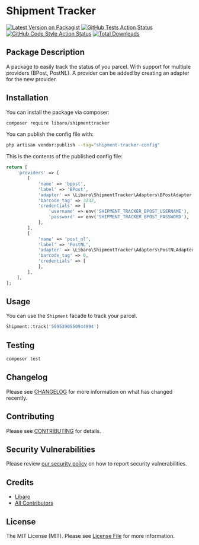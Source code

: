 # Shipment Tracker

[![Latest Version on Packagist](https://img.shields.io/packagist/v/libaro/shipmenttracker.svg?style=flat-square)](https://packagist.org/packages/libaro/shipmenttracker)
[![GitHub Tests Action Status](https://img.shields.io/github/workflow/status/libaro-io/ShipmentTracker/run-tests?label=tests)](https://github.com/libaro-io/ShipmentTracker/actions?query=workflow%3Arun-tests+branch%3Amain)
[![GitHub Code Style Action Status](https://img.shields.io/github/workflow/status/libaro-io/ShipmentTracker/Check%20&%20fix%20styling?label=code%20style)](https://github.com/libaro-io/ShipmentTracker/actions?query=workflow%3A"Check+%26+fix+styling"+branch%3Amain)
[![Total Downloads](https://img.shields.io/packagist/dt/libaro/shipmenttracker.svg?style=flat-square)](https://packagist.org/packages/libaro/shipmenttracker)

## Package Description
A package to easily track the status of you parcel. 
With support for multiple providers (BPost, PostNL).
A provider can be added by creating an adapter for the new provider.


## Installation

You can install the package via composer:

```bash
composer require libaro/shipmenttracker
```

You can publish the config file with:

```bash
php artisan vendor:publish --tag="shipment-tracker-config"
```

This is the contents of the published config file:

```php
return [
    'providers' => [
        [
            'name' => 'bpost',
            'label' => 'BPost',
            'adapter' => \Libaro\ShipmentTracker\Adapters\BPostAdapter::class,
            'barcode_tag' => 3232,
            'credentials' => [
                'username' => env('SHIPMENT_TRACKER_BPOST_USERNAME'),
                'password' => env('SHIPMENT_TRACKER_BPOST_PASSWORD'),
            ],
        ],
        [
            'name' => 'post_nl',
            'label' => 'PostNL',
            'adapter' => \Libaro\ShipmentTracker\Adapters\PostNLAdapter::class,
            'barcode_tag' => 0,
            'credentials' => [
            ],
        ],
    ],
];
```

## Usage
You can use the `Shipment` facade to track your parcel.

```php
Shipment::track('5995390550944994')
```

## Testing

```bash
composer test
```

## Changelog

Please see [CHANGELOG](CHANGELOG.md) for more information on what has changed recently.

## Contributing

Please see [CONTRIBUTING](https://github.com/libaro-io/.github/blob/main/CONTRIBUTING.md) for details.

## Security Vulnerabilities

Please review [our security policy](../../security/policy) on how to report security vulnerabilities.

## Credits

- [Libaro](https://github.com/libaro-io)
- [All Contributors](../../contributors)

## License

The MIT License (MIT). Please see [License File](LICENSE.md) for more information.
